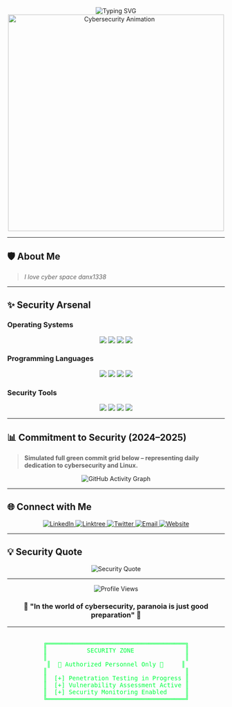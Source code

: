 <div align="center">
  <img src="https://readme-typing-svg.herokuapp.com?font=Fira+Code&size=32&duration=2500&pause=1200&color=00FF41&center=true&vCenter=true&width=940&lines=Welcome+to+My+Cyber+Fortress;Cybersecurity+%7C+Linux+%7C+Ethical+Hacking;Always+Learning%2C+Always+Securing" alt="Typing SVG" />
</div>

<div align="center">
  <img src="https://user-images.githubusercontent.com/74038190/213911125-281ca2c5-1b68-4b8c-9935-4b3e3a82a5a3.gif" width="500" alt="Cybersecurity Animation">
</div>

---

## 🛡️ About Me

> *I love cyber space danx1338*

---

## ✨ Security Arsenal

### Operating Systems
<div align="center">
  <img src="https://img.shields.io/badge/Kali_Linux-557C94?style=for-the-badge&logo=kali-linux&logoColor=white" />
  <img src="https://img.shields.io/badge/Parrot_OS-87CEEB?style=for-the-badge&logo=parrot-security&logoColor=white" />
  <img src="https://img.shields.io/badge/Ubuntu-E95420?style=for-the-badge&logo=ubuntu&logoColor=white" />
  <img src="https://img.shields.io/badge/Arch_Linux-1793D1?style=for-the-badge&logo=arch-linux&logoColor=white" />
</div>

### Programming Languages
<div align="center">
  <img src="https://img.shields.io/badge/Python-FFD43B?style=for-the-badge&logo=python&logoColor=blue" />
  <img src="https://img.shields.io/badge/Bash-4EAA25?style=for-the-badge&logo=gnu-bash&logoColor=white" />
  <img src="https://img.shields.io/badge/C-00599C?style=for-the-badge&logo=c&logoColor=white" />
  <img src="https://img.shields.io/badge/JavaScript-F7DF1E?style=for-the-badge&logo=javascript&logoColor=black" />
</div>

### Security Tools
<div align="center">
  <img src="https://img.shields.io/badge/Metasploit-ED1C24?style=for-the-badge&logo=metasploit&logoColor=white" />
  <img src="https://img.shields.io/badge/Burp_Suite-FF6633?style=for-the-badge&logo=burp-suite&logoColor=white" />
  <img src="https://img.shields.io/badge/Wireshark-1679A7?style=for-the-badge&logo=wireshark&logoColor=white" />
  <img src="https://img.shields.io/badge/Nmap-0E83CD?style=for-the-badge&logo=nmap&logoColor=white" />
</div>

---

## 📊 Commitment to Security (2024–2025)

> **Simulated full green commit grid below – representing daily dedication to cybersecurity and Linux.**

<div align="center">
  <img src="https://github-readme-activity-graph.vercel.app/graph?username=lanisterd&theme=react-dark&hide_border=true&bg_color=0D1117&color=00FF41&line=00FF41&point=00FF41" alt="GitHub Activity Graph" />
</div>

---


## 🌐 Connect with Me

<div align="center">
  <a href="https://linkedin.com/in/daninanayakkara">
    <img src="https://img.shields.io/badge/LinkedIn-0077B5?style=for-the-badge&logo=linkedin&logoColor=white" alt="LinkedIn" />
  </a>
  <a href="https://linktr.ee/danidun">
    <img src="https://img.shields.io/badge/Linktree-43E660?style=for-the-badge&logo=linktree&logoColor=white" alt="Linktree" />
  </a>
  <a href="https://twitter.com/danx1338">
    <img src="https://img.shields.io/badge/Twitter-1DA1F2?style=for-the-badge&logo=twitter&logoColor=white" alt="Twitter" />
  </a>
  <a href="mailto:gamerdanidu@gmail.com">
    <img src="https://img.shields.io/badge/Email-D14836?style=for-the-badge&logo=gmail&logoColor=white" alt="Email" />
  </a>
  <a href="https://danidu.live">
    <img src="https://img.shields.io/badge/Website-00FF41?style=for-the-badge&logo=google-chrome&logoColor=white" alt="Website" />
  </a>
</div>

---

## 💡 Security Quote

<div align="center">
  <img src="https://quotes-github-readme.vercel.app/api?type=horizontal&theme=dark&quote=Security%20is%20not%20a%20product%2C%20but%20a%20process&author=Bruce%20Schneier" alt="Security Quote" />
</div>

---

<div align="center">
  <img src="https://komarev.com/ghpvc/?username=lanisterd&label=Profile%20views&color=00FF41&style=flat" alt="Profile Views" />
</div>

<div align="center">
  <h3>🔐 "In the world of cybersecurity, paranoia is just good preparation" 🔐</h3>
</div>

---

<div align="center">
  <pre>
    <span style="color:#00FF41;">
╔══════════════════════════════════════╗
║           SECURITY ZONE              ║
║                                      ║
║  🔐 Authorized Personnel Only 🔐     ║
║                                      ║
║  [+] Penetration Testing in Progress ║
║  [+] Vulnerability Assessment Active ║
║  [+] Security Monitoring Enabled     ║
╚══════════════════════════════════════╝
    </span>
  </pre>
</div>
